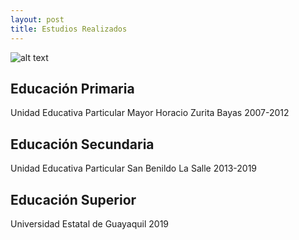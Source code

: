 ```yaml
---
layout: post
title: Estudios Realizados 
---
```


![alt text](https://ivanmb.com/wp-content/uploads/2014/11/consejos-para-encontrar-empleo.png)

## Educación Primaria
Unidad Educativa Particular Mayor Horacio Zurita Bayas 2007-2012
## Educación Secundaria
Unidad Educativa Particular San Benildo La Salle  2013-2019
## Educación Superior 
Universidad Estatal de Guayaquil 2019 




